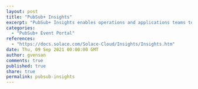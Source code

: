 ```yaml
---
layout: post
title: "PubSub+ Insights"
excerpt: "PubSub+ Insights enables operations and applications teams to ensure their event broker service and event mesh infrastructure are available and ready for use by business applications, with centralized, at-a-glance status on the availability of various aspects such as:<br/><br/>- resources usage<br/>- event mesh health<br/>- message flow<br/>- High-Availability (HA) status<br/>- queue, topic endpoint, RDP, and bridge health<br/>- message spool utilization<br/>- capacity utilization"
categories:
  - "PubSub+ Event Portal"
references:
  - "https://docs.solace.com/Solace-Cloud/Insights/Insights.htm"
date: Thu, 09 Sep 2021 00:00:00 GMT
author: gvensan
comments: true
published: true
share: true
permalink: pubsub-insights
---
```

